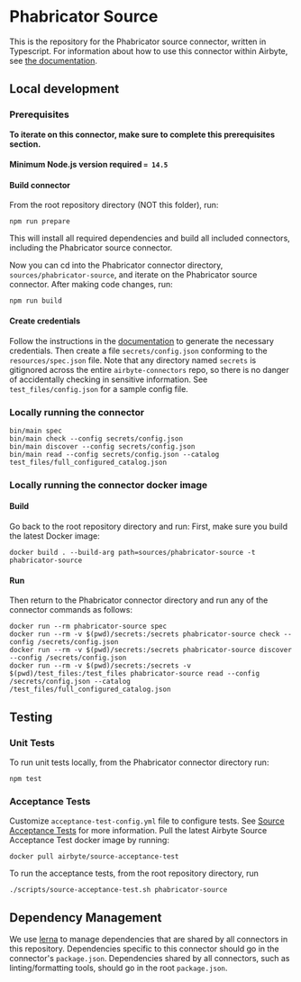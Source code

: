 # Phabricator Source

This is the repository for the Phabricator source connector, written in Typescript.
For information about how to use this connector within Airbyte, see [the
documentation](https://docs.airbyte.io/integrations/sources/phabricator).

## Local development

### Prerequisites

**To iterate on this connector, make sure to complete this prerequisites
section.**

#### Minimum Node.js version required `= 14.5`

#### Build connector

From the root repository directory (NOT this folder), run:

```
npm run prepare
```

This will install all required dependencies and build all included connectors,
including the Phabricator source connector.

Now you can cd into the Phabricator connector directory, `sources/phabricator-source`,
and iterate on the Phabricator source connector. After making code changes, run:

```
npm run build
```

#### Create credentials

Follow the instructions in the
[documentation](https://docs.airbyte.io/integrations/sources/phabricator) to
generate the necessary credentials. Then create a file `secrets/config.json`
conforming to the `resources/spec.json` file. Note that any directory named
`secrets` is gitignored across the entire `airbyte-connectors` repo, so there is
no danger of accidentally checking in sensitive information. See
`test_files/config.json` for a sample config file.

### Locally running the connector

```
bin/main spec
bin/main check --config secrets/config.json
bin/main discover --config secrets/config.json
bin/main read --config secrets/config.json --catalog test_files/full_configured_catalog.json
```

### Locally running the connector docker image

#### Build

Go back to the root repository directory and run:
First, make sure you build the latest Docker image:

```
docker build . --build-arg path=sources/phabricator-source -t phabricator-source
```

#### Run

Then return to the Phabricator connector directory and run any of the connector
commands as follows:

```
docker run --rm phabricator-source spec
docker run --rm -v $(pwd)/secrets:/secrets phabricator-source check --config /secrets/config.json
docker run --rm -v $(pwd)/secrets:/secrets phabricator-source discover --config /secrets/config.json
docker run --rm -v $(pwd)/secrets:/secrets -v $(pwd)/test_files:/test_files phabricator-source read --config /secrets/config.json --catalog /test_files/full_configured_catalog.json
```

## Testing

### Unit Tests

To run unit tests locally, from the Phabricator connector directory run:

```
npm test
```

### Acceptance Tests

Customize `acceptance-test-config.yml` file to configure tests. See [Source
Acceptance
Tests](https://docs.airbyte.io/connector-development/testing-connectors/source-acceptance-tests-reference)
for more information.
Pull the latest Airbyte Source Acceptance Test docker image by running:

```
docker pull airbyte/source-acceptance-test
```

To run the acceptance tests, from the root repository directory, run

```
./scripts/source-acceptance-test.sh phabricator-source
```

## Dependency Management

We use [lerna](https://lerna.js.org/) to manage dependencies that are shared by
all connectors in this repository. Dependencies specific to this connector
should go in the connector's `package.json`. Dependencies shared by all
connectors, such as linting/formatting tools, should go in the root
`package.json`.
